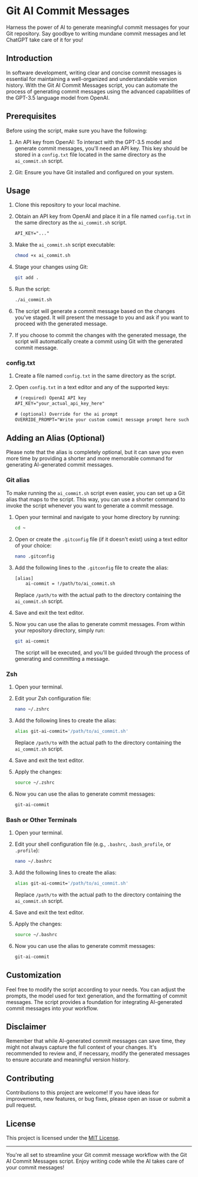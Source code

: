 # Git AI Commit Messages

Harness the power of AI to generate meaningful commit messages for your Git repository. Say goodbye to writing mundane commit messages and let ChatGPT take care of it for you!

## Introduction

In software development, writing clear and concise commit messages is essential for maintaining a well-organized and understandable version history. With the Git AI Commit Messages script, you can automate the process of generating commit messages using the advanced capabilities of the GPT-3.5 language model from OpenAI.

## Prerequisites

Before using the script, make sure you have the following:

1. An API key from OpenAI: To interact with the GPT-3.5 model and generate commit messages, you'll need an API key. This key should be stored in a `config.txt` file located in the same directory as the `ai_commit.sh` script.

2. Git: Ensure you have Git installed and configured on your system.

## Usage

1. Clone this repository to your local machine.

2. Obtain an API key from OpenAI and place it in a file named `config.txt` in the same directory as the `ai_commit.sh` script.
	```txt
	API_KEY="..."
	```

3. Make the `ai_commit.sh` script executable:

    ```bash
    chmod +x ai_commit.sh
    ```

4. Stage your changes using Git:

    ```bash
    git add .
    ```

5. Run the script:

    ```bash
    ./ai_commit.sh
    ```

6. The script will generate a commit message based on the changes you've staged. It will present the message to you and ask if you want to proceed with the generated message.

7. If you choose to commit the changes with the generated message, the script will automatically create a commit using Git with the generated commit message.

### config.txt

1. Create a file named `config.txt` in the same directory as the script.

2. Open `config.txt` in a text editor and any of the supported keys:

    ```txt
    # (required) OpenAI API key
    API_KEY="your_actual_api_key_here"

    # (optional) Override for the ai prompt
    OVERRIDE_PROMPT="Write your custom commit message prompt here such as: Write a commit message using only emoji's for the given diff."
    ```

## Adding an Alias (Optional)

Please note that the alias is completely optional, but it can save you even more time by providing a shorter and more memorable command for generating AI-generated commit messages.

### Git alias

To make running the `ai_commit.sh` script even easier, you can set up a Git alias that maps to the script. This way, you can use a shorter command to invoke the script whenever you want to generate a commit message.

1. Open your terminal and navigate to your home directory by running:

    ```bash
    cd ~
    ```

2. Open or create the `.gitconfig` file (if it doesn't exist) using a text editor of your choice:

    ```bash
    nano .gitconfig
    ```

3. Add the following lines to the `.gitconfig` file to create the alias:

    ```bash
    [alias]
        ai-commit = !/path/to/ai_commit.sh
    ```

    Replace `/path/to` with the actual path to the directory containing the `ai_commit.sh` script.

4. Save and exit the text editor.

5. Now you can use the alias to generate commit messages. From within your repository directory, simply run:

    ```bash
    git ai-commit
    ```

    The script will be executed, and you'll be guided through the process of generating and committing a message.

### Zsh

1. Open your terminal.

2. Edit your Zsh configuration file:

    ```bash
    nano ~/.zshrc
    ```

3. Add the following lines to create the alias:

    ```bash
    alias git-ai-commit='/path/to/ai_commit.sh'
    ```

    Replace `/path/to` with the actual path to the directory containing the `ai_commit.sh` script.

4. Save and exit the text editor.

5. Apply the changes:

    ```bash
    source ~/.zshrc
    ```

6. Now you can use the alias to generate commit messages:

    ```bash
    git-ai-commit
    ```

### Bash or Other Terminals

1. Open your terminal.

2. Edit your shell configuration file (e.g., `.bashrc`, `.bash_profile`, or `.profile`):

    ```bash
    nano ~/.bashrc
    ```

3. Add the following lines to create the alias:

    ```bash
    alias git-ai-commit='/path/to/ai_commit.sh'
    ```

    Replace `/path/to` with the actual path to the directory containing the `ai_commit.sh` script.

4. Save and exit the text editor.

5. Apply the changes:

    ```bash
    source ~/.bashrc
    ```

6. Now you can use the alias to generate commit messages:

    ```bash
    git-ai-commit
    ```

## Customization

Feel free to modify the script according to your needs. You can adjust the prompts, the model used for text generation, and the formatting of commit messages. The script provides a foundation for integrating AI-generated commit messages into your workflow.


## Disclaimer

Remember that while AI-generated commit messages can save time, they might not always capture the full context of your changes. It's recommended to review and, if necessary, modify the generated messages to ensure accurate and meaningful version history.

## Contributing

Contributions to this project are welcome! If you have ideas for improvements, new features, or bug fixes, please open an issue or submit a pull request.

## License

This project is licensed under the [MIT License](LICENSE).

---

You're all set to streamline your Git commit message workflow with the Git AI Commit Messages script. Enjoy writing code while the AI takes care of your commit messages!
